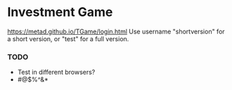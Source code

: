 # Investment Game
https://metad.github.io/TGame/login.html
Use username "shortversion" for a short version, or "test" for a full version.

### TODO
- Test in different browsers?
- #@$%^&*
